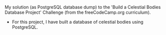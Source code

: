 My solution (as PostgreSQL database dump) to the 'Build a Celestial Bodies Database Project' Challenge (from the freeCodeCamp.org curriculum).

- For this project, I have built a database of celestial bodies using PostgreSQL.

